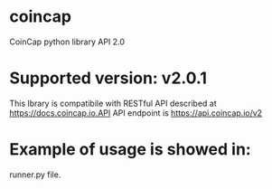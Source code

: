 # coincap
CoinCap python library API 2.0

# Supported version: v2.0.1

This lbrary is compatibile with RESTful API described at https://docs.coincap.io.API
API endpoint is https://api.coincap.io/v2

# Example of usage is showed in:
runner.py file.





